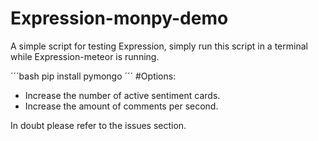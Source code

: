 # Expression-monpy-demo

A simple script for testing Expression, simply run this script in a terminal while Expression-meteor is running.

´´´bash
pip install pymongo
´´´
#Options:
- Increase the number of active sentiment cards.
- Increase the amount of comments per second.

In doubt please refer to the issues section.

